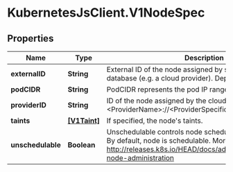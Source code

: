 # KubernetesJsClient.V1NodeSpec

## Properties
Name | Type | Description | Notes
------------ | ------------- | ------------- | -------------
**externalID** | **String** | External ID of the node assigned by some machine database (e.g. a cloud provider). Deprecated. | [optional] 
**podCIDR** | **String** | PodCIDR represents the pod IP range assigned to the node. | [optional] 
**providerID** | **String** | ID of the node assigned by the cloud provider in the format: &lt;ProviderName&gt;://&lt;ProviderSpecificNodeID&gt; | [optional] 
**taints** | [**[V1Taint]**](V1Taint.md) | If specified, the node&#39;s taints. | [optional] 
**unschedulable** | **Boolean** | Unschedulable controls node schedulability of new pods. By default, node is schedulable. More info: http://releases.k8s.io/HEAD/docs/admin/node.md#manual-node-administration | [optional] 


